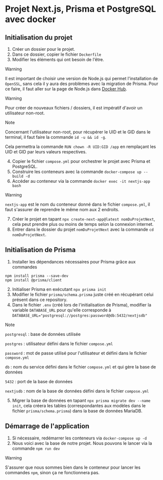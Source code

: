 # Projet Next.js, Prisma et PostgreSQL avec docker

## Initialisation du projet

1. Créer un dossier pour le projet.
2. Dans ce dossier, copier le fichier `Dockerfile`
3. Modifier les éléments qui ont besoin de l'être.

> [!WARNING]
> Il est important de choisir une version de Node.js qui permet l'installation de `OpenSSL`, sans cela il y aura des problèmes avec la migration de Prisma.
> Pour ce faire, il faut aller sur la page de Node.js dans [Docker Hub](https://hub.docker.com/_/node).

> [!WARNING]
> Pour créer de nouveaux fichiers / dossiers, il est impératif d'avoir un utilisateur non-root.

> [!NOTE]
> Concernant l'utilisateur non-root, pour récupérer le UID et le GID dans le terminal, il faut faire la commande `id -u && id -g`.
>   
> Cela permettra la commande `RUN chown -R UID:GID /app` en remplaçant les UID et GID par leurs valeurs respectives.

4. Copier le fichier `compose.yml` pour orchestrer le projet avec Prisma et PostgreSQL.
5. Construire les conteneurs avec la commande `docker-compose up --build -d`
6. Accéder au conteneur via la commande `docker exec -it nextjs-app bash`

> [!WARNING]
> `nextjs-app` est le nom du conteneur donné dans le fichier `compose.yml`, il faut s'assurer de reprendre le même nom aux 2 endroits.

7. Créer le projet en tapant `npx create-next-app@latest nomDuProjetNext`, cela peut prendre plus ou moins de temps selon la connexion internet.
8. Entrer dans le dossier du projet `nomDuProjetNext` avec la commande `cd nomDuProjetNext`.

## Initialisation de Prisma

1. Installer les dépendances nécessaires pour Prisma grâce aux commandes
```
npm install prisma --save-dev
npm install @prisma/client
```
2. Initialiser Prisma en exécutant `npx prisma init`
3. Modifier le fichier `prisma/schema.prisma` juste créé en récupérant celui présent dans ce repository.
4. Dans le fichier `.env` (créé lors de l'initialisation de Prisma), modifier la variable `DATABASE_URL` pour qu'elle corresponde à `DATABASE_URL="postgresql://postgres:password@db:5432/nextjsdb"`

> [!NOTE]
> `postgresql` : base de données utilisée
>
> `postgres` : utilisateur défini dans le fichier `compose.yml`
>
> `password` : mot de passe utilisé pour l'utilisateur et défini dans le fichier `compose.yml`
>
> `db` : nom du service défini dans le fichier `compose.yml` et qui gère la base de données
>
> `5432` : port de la base de données
>
> `nextjsdb` : nom de la base de données défini dans le fichier `compose.yml`

5. Migrer la base de données en tapant `npx prisma migrate dev --name init`, cela créera les tables (correspondantes aux modèles dans le fichier `prisma/schema.prisma`) dans la base de données MariaDB.

## Démarrage de l'application

1. Si nécessaire, redémarrer les conteneurs via `docker-compose up -d`
2. Nous voici avec la base de notre projet. Nous pouvons le lancer via la commande `npm run dev`

> [!WARNING]
> S'assurer que nous sommes bien dans le conteneur pour lancer les commandes `npm`, sinon ça ne fonctionnera pas.
